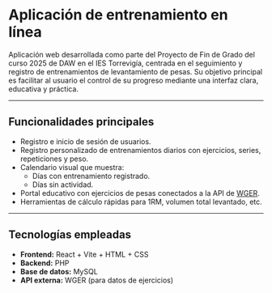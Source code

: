 # Aplicación de entrenamiento en línea

Aplicación web desarrollada como parte del Proyecto de Fin de Grado del curso 2025 de DAW en el IES Torrevigía, centrada en el seguimiento y registro de entrenamientos de levantamiento de pesas. Su objetivo principal es facilitar al usuario el control de su progreso mediante una interfaz clara, educativa y práctica.

---

## Funcionalidades principales

- Registro e inicio de sesión de usuarios.
- Registro personalizado de entrenamientos diarios con ejercicios, series, repeticiones y peso.
- Calendario visual que muestra:
  - Días con entrenamiento registrado.
  - Días sin actividad.
- Portal educativo con ejercicios de pesas conectados a la API de [WGER](https://wger.de/es/software/api).
- Herramientas de cálculo rápidas para 1RM, volumen total levantado, etc.

---

## Tecnologías empleadas

- **Frontend:** React + Vite + HTML + CSS
- **Backend:** PHP
- **Base de datos:** MySQL
- **API externa:** WGER (para datos de ejercicios)
